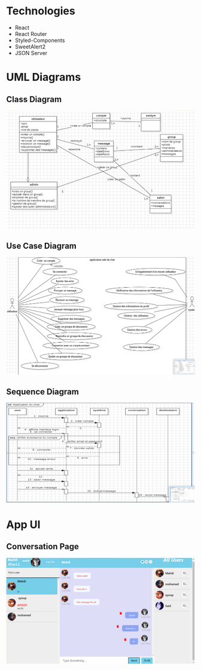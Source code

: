 # Technologies
 - React
 - React Router
 - Styled-Components
 - SweetAlert2
 - JSON Server

# UML Diagrams

## Class Diagram

![Class Diagram](./diagrams/class.png)

## Use Case Diagram

![Use Case Diagram](./diagrams/cas.png)

## Sequence Diagram

![Sequence Diagram](./diagrams/sequences.png)

# App UI

## Conversation Page

![conversation Page](./App_imgs/chat.png)
